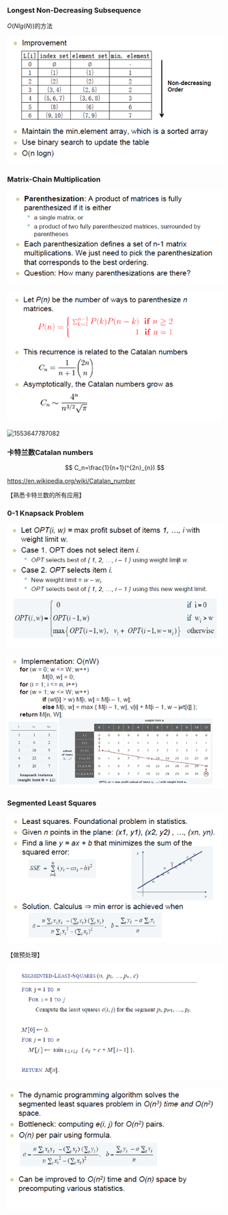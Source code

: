 ### Longest Non-Decreasing Subsequence

$O(Nlg(N))$的方法

![1553646171138](assets\1553646171138.png)

### Matrix-Chain Multiplication

![1553646722094](assets\1553646722094.png)

![1553646790372](assets\1553646790372.png)

![1553647787082](C:\Users\Administrator\Desktop\study\算法分析与设计\assets\1553647787082.png)

### 卡特兰数Catalan numbers

$$
C_n=\frac{1}{n+1}(^{2n}_{n})
$$

https://en.wikipedia.org/wiki/Catalan_number

【熟悉卡特兰数的所有应用】

### 0-1 Knapsack Problem

![1553648492623](assets\1553648492623.png)

![1553648861855](assets\1553648861855.png)

### Segmented Least Squares

![1553649132780](assets\1553649132780.png)

【做预处理】

![1553649501233](assets\1553649501233.png)

![1553649935848](assets\1553649935848.png)